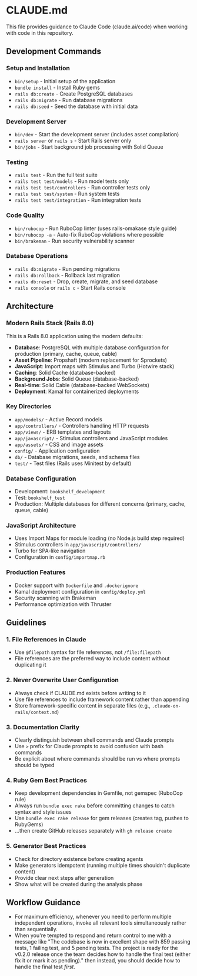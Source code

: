# CLAUDE.md

This file provides guidance to Claude Code (claude.ai/code) when working with code in this repository.

## Development Commands

### Setup and Installation
- `bin/setup` - Initial setup of the application
- `bundle install` - Install Ruby gems
- `rails db:create` - Create PostgreSQL databases
- `rails db:migrate` - Run database migrations
- `rails db:seed` - Seed the database with initial data

### Development Server
- `bin/dev` - Start the development server (includes asset compilation)
- `rails server` or `rails s` - Start Rails server only
- `bin/jobs` - Start background job processing with Solid Queue

### Testing
- `rails test` - Run the full test suite
- `rails test test/models` - Run model tests only
- `rails test test/controllers` - Run controller tests only
- `rails test test/system` - Run system tests
- `rails test test/integration` - Run integration tests

### Code Quality
- `bin/rubocop` - Run RuboCop linter (uses rails-omakase style guide)
- `bin/rubocop -a` - Auto-fix RuboCop violations where possible
- `bin/brakeman` - Run security vulnerability scanner

### Database Operations
- `rails db:migrate` - Run pending migrations
- `rails db:rollback` - Rollback last migration
- `rails db:reset` - Drop, create, migrate, and seed database
- `rails console` or `rails c` - Start Rails console

## Architecture

### Modern Rails Stack (Rails 8.0)
This is a Rails 8.0 application using the modern defaults:
- **Database**: PostgreSQL with multiple database configuration for production (primary, cache, queue, cable)
- **Asset Pipeline**: Propshaft (modern replacement for Sprockets)
- **JavaScript**: Import maps with Stimulus and Turbo (Hotwire stack)
- **Caching**: Solid Cache (database-backed)
- **Background Jobs**: Solid Queue (database-backed)
- **Real-time**: Solid Cable (database-backed WebSockets)
- **Deployment**: Kamal for containerized deployments

### Key Directories
- `app/models/` - Active Record models
- `app/controllers/` - Controllers handling HTTP requests
- `app/views/` - ERB templates and layouts
- `app/javascript/` - Stimulus controllers and JavaScript modules
- `app/assets/` - CSS and image assets
- `config/` - Application configuration
- `db/` - Database migrations, seeds, and schema files
- `test/` - Test files (Rails uses Minitest by default)

### Database Configuration
- Development: `bookshelf_development`
- Test: `bookshelf_test` 
- Production: Multiple databases for different concerns (primary, cache, queue, cable)

### JavaScript Architecture
- Uses Import Maps for module loading (no Node.js build step required)
- Stimulus controllers in `app/javascript/controllers/`
- Turbo for SPA-like navigation
- Configuration in `config/importmap.rb`

### Production Features
- Docker support with `Dockerfile` and `.dockerignore`
- Kamal deployment configuration in `config/deploy.yml`
- Security scanning with Brakeman
- Performance optimization with Thruster

## Guidelines

### 1. File References in Claude
- Use `@filepath` syntax for file references, not `/file:filepath`
- File references are the preferred way to include content without duplicating it

### 2. Never Overwrite User Configuration
- Always check if CLAUDE.md exists before writing to it
- Use file references to include framework content rather than appending
- Store framework-specific content in separate files (e.g., `.claude-on-rails/context.md`)

### 3. Documentation Clarity
- Clearly distinguish between shell commands and Claude prompts
- Use `>` prefix for Claude prompts to avoid confusion with bash commands
- Be explicit about where commands should be run vs where prompts should be typed

### 4. Ruby Gem Best Practices
- Keep development dependencies in Gemfile, not gemspec (RuboCop rule)
- Always run `bundle exec rake` before committing changes to catch syntax and style issues
- Use `bundle exec rake release` for gem releases (creates tag, pushes to RubyGems)
- ...then create GitHub releases separately with `gh release create`

### 5. Generator Best Practices
- Check for directory existence before creating agents
- Make generators idempotent (running multiple times shouldn't duplicate content)
- Provide clear next steps after generation
- Show what will be created during the analysis phase

## Workflow Guidance

- For maximum efficiency, whenever you need to perform multiple independent operations, invoke all relevant tools simultaneously rather than sequentially.
- When you're tempted to respond and return control to me with a message like "The codebase is now in excellent shape with 859 passing tests, 1 failing test, and 5 pending tests. The project is ready for the v0.2.0 release once the team decides how to handle the final test (either fix it or mark it as pending)." then instead, you should  decide how to handle the final test _first_.